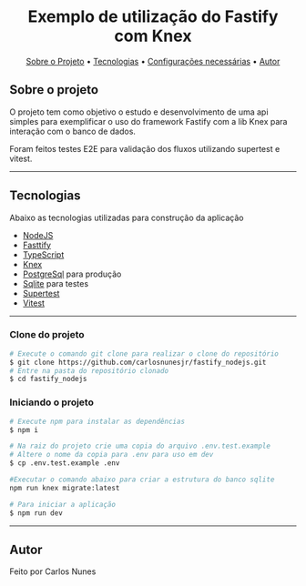 <h1 align="center">
    Exemplo de utilização do Fastify com Knex
</h1>

<p align="center">
 <a href="#sobre-o-projeto">Sobre o Projeto</a> •
 <a href="#tecnologias">Tecnologias</a> •
 <a href="#configurações-necessárias">Configurações necessárias</a> •
 <a href="#autor">Autor</a>
</p>

## Sobre o projeto

O projeto tem como objetivo o estudo e desenvolvimento de uma api simples para exemplificar o uso do framework Fastify com a lib Knex para interação com o banco de dados.

Foram feitos testes E2E para validação dos fluxos utilizando supertest e vitest.

---

## Tecnologias

Abaixo as tecnologias utilizadas para construção da aplicação

- [NodeJS](https://nodejs.org)
- [Fasttify](https://www.fastify.io)
- [TypeScript](https://www.typescriptlang.org/)
- [Knex](https://knexjs.org)
- [PostgreSql](https://www.postgresql.org) para produção
- [Sqlite](https://sqlite.org) para testes
- [Supertest](https://github.com/ladjs/supertest)
- [Vitest](https://vitest.dev)

---

### **Clone do projeto**

```bash
# Execute o comando git clone para realizar o clone do repositório
$ git clone https://github.com/carlosnunesjr/fastify_nodejs.git
# Entre na pasta do repositório clonado
$ cd fastify_nodejs
```

### **Iniciando o projeto**

```bash
# Execute npm para instalar as dependências
$ npm i

# Na raiz do projeto crie uma copia do arquivo .env.test.example
# Altere o nome da copia para .env para uso em dev
$ cp .env.test.example .env

#Executar o comando abaixo para criar a estrutura do banco sqlite
npm run knex migrate:latest

# Para iniciar a aplicação
$ npm run dev

```

---

## Autor

Feito por Carlos Nunes
